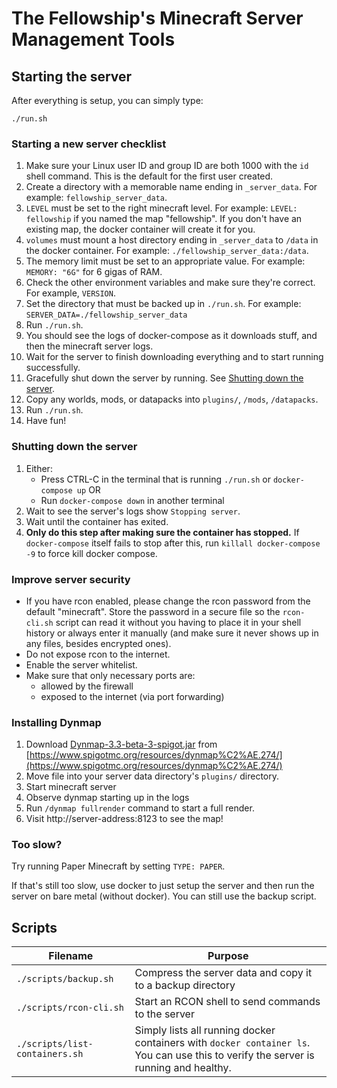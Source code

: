# The Fellowship's Minecraft Server Management Tools

## Starting the server

After everything is setup, you can simply type:

```
./run.sh
```

### Starting a new server checklist

1. Make sure your Linux user ID and group ID are both 1000 with the `id` shell command. This is the default for the first user created.
1. Create a directory with a memorable name ending in `_server_data`. For example: `fellowship_server_data`.
1. `LEVEL` must be set to the right minecraft level. For example: `LEVEL: fellowship` if you named the map "fellowship". If you don't have an existing map, the docker container will create it for you.
1. `volumes` must mount a host directory ending in `_server_data` to `/data` in the docker container. For example: `./fellowship_server_data:/data`.
1. The memory limit must be set to an appropriate value. For example: `MEMORY: "6G"` for 6 gigas of RAM.
1. Check the other environment variables and make sure they're correct. For example, `VERSION`.
1. Set the directory that must be backed up in `./run.sh`. For example: `SERVER_DATA=./fellowship_server_data`
1. Run `./run.sh`.
1. You should see the logs of docker-compose as it downloads stuff, and then the minecraft server logs.
1. Wait for the server to finish downloading everything and to start running successfully.
1. Gracefully shut down the server by running. See [Shutting down the server](#shutting-down-the-server).
1. Copy any worlds, mods, or datapacks into `plugins/`, `/mods`, `/datapacks`.
1. Run `./run.sh`.
1. Have fun!

### Shutting down the server

1. Either:
    - Press CTRL-C in the terminal that is running `./run.sh` or `docker-compose up` OR
    - Run `docker-compose down` in another terminal 
1. Wait to see the server's logs show `Stopping server`.
1. Wait until the container has exited.
1. **Only do this step after making sure the container has stopped.** If `docker-compose` itself fails to stop after this, run `killall docker-compose -9` to force kill docker compose.

### Improve server security

- If you have rcon enabled, please change the rcon password from the default "minecraft".
  Store the password in a secure file so the `rcon-cli.sh` script can read it without you having to place it in your shell history or always enter it manually (and make sure it never shows up in any files, besides encrypted ones).
- Do not expose rcon to the internet.
- Enable the server whitelist.
- Make sure that only necessary ports are:
    - allowed by the firewall
    - exposed to the internet (via port forwarding)

### Installing Dynmap

1. Download [Dynmap-3.3-beta-3-spigot.jar](https://media.forgecdn.net/files/3571/564/Dynmap-3.3-beta-3-spigot.jar) from [https://www.spigotmc.org/resources/dynmap%C2%AE.274/](https://www.spigotmc.org/resources/dynmap%C2%AE.274/)
1. Move file into your server data directory's `plugins/` directory.
1. Start minecraft server
1. Observe dynmap starting up in the logs
1. Run `/dynmap fullrender` command to start a full render.
1. Visit http://server-address:8123 to see the map!

### Too slow?

Try running Paper Minecraft by setting `TYPE: PAPER`.

If that's still too slow, use docker to just setup the server and then run the server on bare metal (without docker). You can still use the backup script.

## Scripts

| Filename | Purpose |
|----------|-------|
| `./scripts/backup.sh` | Compress the server data and copy it to a backup directory |
| `./scripts/rcon-cli.sh` | Start an RCON shell to send commands to the server |
| `./scripts/list-containers.sh` | Simply lists all running docker containers with `docker container ls`. You can use this to verify the server is running and healthy. |


